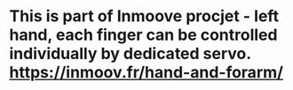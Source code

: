 # This is part of Inmoove procjet - left hand, each finger can be controlled individually by dedicated servo. https://inmoov.fr/hand-and-forarm/
